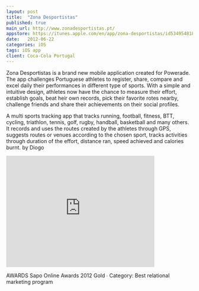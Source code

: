 ```yaml
---
layout: post
title:  "Zona Desportistas"
published: true
main_url: http://www.zonadesportistas.pt/
appstore: https://itunes.apple.com/en/app/zona-desportistas/id534954818
date:   2012-06-22
categories: iOS
tags: iOS app
client: Coca-Cola Portugal
---
```


Zona Desportistas is a brand new mobile application created for Powerade. 
The app challenges Portuguese athletes to register, share, compare and excel daily their performances in different type of sports. With a simple and intuitive design, athletes now have the chance to measure their effort, establish goals, beat heir own records, pick their favorite rotes nearby, challenge friends and share their achievements on their social profiles.

A multi sports tracking app that tracks running, football, fitness, BTT, cycling, triathlon, tennis, golf, rugby, handball, basketball and many others. It records and uses the routes created by the athletes through GPS, suggests routes or venues according to the chosen sport, tracks activities through duration of the effort, distance ran, speed achieved and calories burnt.
by Diogo


<iframe src="http://player.vimeo.com/video/51768670?title=0&amp;byline=0&amp;portrait=0" width="400" height="300" frameborder="0" webkitAllowFullScreen mozallowfullscreen allowFullScreen></iframe>

AWARDS
Sapo Online Awards 2012
Gold ∙ Category: Best relational marketing program
